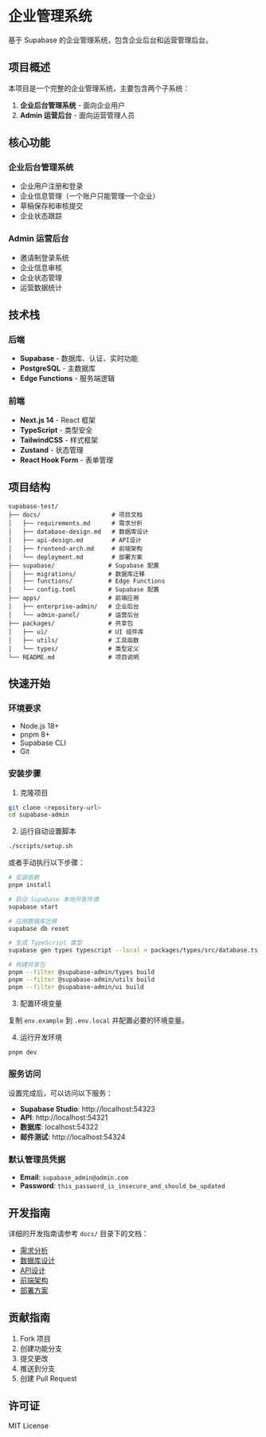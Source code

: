 # 企业管理系统

基于 Supabase 的企业管理系统，包含企业后台和运营管理后台。

## 项目概述

本项目是一个完整的企业管理系统，主要包含两个子系统：

1. **企业后台管理系统** - 面向企业用户
2. **Admin 运营后台** - 面向运营管理人员

## 核心功能

### 企业后台管理系统

- 企业用户注册和登录
- 企业信息管理（一个账户只能管理一个企业）
- 草稿保存和审核提交
- 企业状态跟踪

### Admin 运营后台

- 邀请制登录系统
- 企业信息审核
- 企业状态管理
- 运营数据统计

## 技术栈

### 后端

- **Supabase** - 数据库、认证、实时功能
- **PostgreSQL** - 主数据库
- **Edge Functions** - 服务端逻辑

### 前端

- **Next.js 14** - React 框架
- **TypeScript** - 类型安全
- **TailwindCSS** - 样式框架
- **Zustand** - 状态管理
- **React Hook Form** - 表单管理

## 项目结构

```
supabase-test/
├── docs/                    # 项目文档
│   ├── requirements.md      # 需求分析
│   ├── database-design.md   # 数据库设计
│   ├── api-design.md        # API设计
│   ├── frontend-arch.md     # 前端架构
│   └── deployment.md        # 部署方案
├── supabase/               # Supabase 配置
│   ├── migrations/         # 数据库迁移
│   ├── functions/          # Edge Functions
│   └── config.toml         # Supabase 配置
├── apps/                   # 前端应用
│   ├── enterprise-admin/   # 企业后台
│   └── admin-panel/        # 运营后台
├── packages/               # 共享包
│   ├── ui/                 # UI 组件库
│   ├── utils/              # 工具函数
│   └── types/              # 类型定义
└── README.md               # 项目说明
```

## 快速开始

### 环境要求

- Node.js 18+
- pnpm 8+
- Supabase CLI
- Git

### 安装步骤

1. 克隆项目

```bash
git clone <repository-url>
cd supabase-admin
```

2. 运行自动设置脚本

```bash
./scripts/setup.sh
```

或者手动执行以下步骤：

```bash
# 安装依赖
pnpm install

# 启动 Supabase 本地开发环境
supabase start

# 应用数据库迁移
supabase db reset

# 生成 TypeScript 类型
supabase gen types typescript --local > packages/types/src/database.ts

# 构建共享包
pnpm --filter @supabase-admin/types build
pnpm --filter @supabase-admin/utils build
pnpm --filter @supabase-admin/ui build
```

3. 配置环境变量

复制 `env.example` 到 `.env.local` 并配置必要的环境变量。

4. 运行开发环境

```bash
pnpm dev
```

### 服务访问

设置完成后，可以访问以下服务：

- **Supabase Studio**: http://localhost:54323
- **API**: http://localhost:54321
- **数据库**: localhost:54322
- **邮件测试**: http://localhost:54324

### 默认管理员凭据

- **Email**: `supabase_admin@admin.com`
- **Password**: `this_password_is_insecure_and_should_be_updated`

## 开发指南

详细的开发指南请参考 `docs/` 目录下的文档：

- [需求分析](./docs/requirements.md)
- [数据库设计](./docs/database-design.md)
- [API设计](./docs/api-design.md)
- [前端架构](./docs/frontend-arch.md)
- [部署方案](./docs/deployment.md)

## 贡献指南

1. Fork 项目
2. 创建功能分支
3. 提交更改
4. 推送到分支
5. 创建 Pull Request

## 许可证

MIT License
